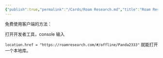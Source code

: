 ```yaml
---
{"publish":true,"permalink":"/Cards/Roam Research.md","title":"Roam Research","created":"2022-06-09","modified":"2023-03-14","published":"2025-07-09T18:15:15.125+08:00","cssclasses":""}
---
```



免费使用客户端的方法：

打开开发者工具，console 输入

`location.href = "https://roamresearch.com/#/offline/Panda2333"` 就能打开一个本地库。